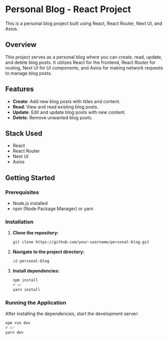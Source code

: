 # Personal Blog - React Project

This is a personal blog project built using React, React Router, Next UI, and Axios.

## Overview

This project serves as a personal blog where you can create, read, update, and delete blog posts. It utilizes React for the frontend, React Router for routing, Next UI for UI components, and Axios for making network requests to manage blog posts.

## Features

- **Create**: Add new blog posts with titles and content.
- **Read**: View and read existing blog posts.
- **Update**: Edit and update blog posts with new content.
- **Delete**: Remove unwanted blog posts.

## Stack Used

- React
- React Router
- Next UI
- Axios

## Getting Started

### Prerequisites

- Node.js installed
- npm (Node Package Manager) or yarn

### Installation

1. **Clone the repository:**

    ```bash
    git clone https://github.com/your-username/personal-blog.git
    ```

2. **Navigate to the project directory:**

    ```bash
    cd personal-blog
    ```

3. **Install dependencies:**

    ```bash
    npm install
    # or
    yarn install
    ```

### Running the Application

After installing the dependencies, start the development server:

```bash
npm run dev
# or
yarn dev
